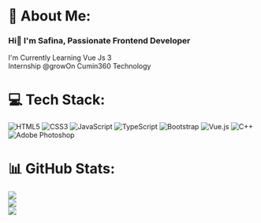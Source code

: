 
# 💫 About Me:
<h3>Hi👋 I'm Safina, Passionate Frontend Developer </h3>
I'm Currently Learning Vue Js 3 <br>Internship @growOn Cumin360 Technology


# 💻 Tech Stack:
![HTML5](https://img.shields.io/badge/html5-%23E34F26.svg?style=for-the-badge&logo=html5&logoColor=white) ![CSS3](https://img.shields.io/badge/css3-%231572B6.svg?style=for-the-badge&logo=css3&logoColor=white) ![JavaScript](https://img.shields.io/badge/javascript-%23323330.svg?style=for-the-badge&logo=javascript&logoColor=%23F7DF1E) ![TypeScript](https://img.shields.io/badge/typescript-%23007ACC.svg?style=for-the-badge&logo=typescript&logoColor=white) ![Bootstrap](https://img.shields.io/badge/bootstrap-%23563D7C.svg?style=for-the-badge&logo=bootstrap&logoColor=white) 
![Vue.js](https://img.shields.io/badge/vuejs-%2335495e.svg?style=for-the-badge&logo=vuedotjs&logoColor=%234FC08D)  ![C++](https://img.shields.io/badge/c++-%2300599C.svg?style=for-the-badge&logo=c%2B%2B&logoColor=white) ![Adobe Photoshop](https://img.shields.io/badge/adobephotoshop-%2331A8FF.svg?style=for-the-badge&logo=adobephotoshop&logoColor=white)
# 📊 GitHub Stats:
![](https://github-readme-stats.vercel.app/api?username=Safina-zainab&theme=dark&hide_border=true&include_all_commits=false&count_private=false)<br/>
![](https://github-readme-streak-stats.herokuapp.com/?user=Safina-zainab&theme=dark&hide_border=true)<br/>
![](https://github-readme-stats.vercel.app/api/top-langs/?username=Safina-zainab&theme=dark&hide_border=true&include_all_commits=false&count_private=false&layout=compact)
